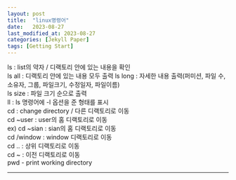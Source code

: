 ```yaml
---
layout: post
title:  "linux명령어"
date:   2023-08-27
last_modified_at: 2023-08-27
categories: [Jekyll Paper]
tags: [Getting Start]
---
```

ls : list의 약자 / 디랙토리 안에 있는 내용을 확인  
ls all : 디랙토리 안에 있는 내용 모두 출력
ls long : 자세한 내용 출력(퍼미션, 파일 수, 소유자, 그룹, 파일크기, 수정일자, 파일이름)  
ls size : 파일 크기 순으로 출력  
ll : ls 명령어에 -l 옵션을 준 형태를 표시  
cd : change directory / 다른 디랙토리로 이동  
cd ~user : user의 홈 디랙토리로 이동  
ex) cd ~sian : sian의 홈 디랙토리로 이동  
cd /window : window 디랙토리로 이동  
cd .. : 상위 디랙토리로 이동  
cd ~ : 이전 디랙토리로 이동  
pwd - print working directory  

---